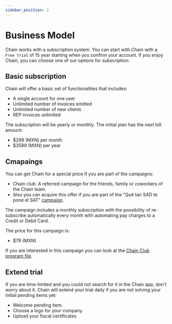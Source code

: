 ```yaml
---
sidebar_position: 1
---
```


# Business Model
Chain works with a subscription system. You can start with Chain with a `Free trial` of 15 year starting when you confirm your account. If you enjoy Chain, you can choose one of our options for subscription:

## Basic subscription 
Chain will offer a basic set of functionalities that includes:
- A single account for one user
- Unlimited number of invoices emitted 
- Unlimited number of new clients
- REP invoices unlimited 

The subscription will be yearly or monthly. The initial plan has the next  bill amount:
- $299 (MXN) per month 
- $3588 (MXN) per year

## Cmapaings
You can get Chain for a special price if you are part of the campaigns:
- Chain club: A referred campaign for the friends, family or coworkers of the Chain team. 
- Also you can acquire this offer if you are part of the "Qué tan SAD te pone el SAT" [campaign](../static/files/sad_report.pdf).

The campaign includes a monthly subscription with the possibility of re-subscribe automatically every month with automating pay charges to a Credit or Debit Card. 

The price for this campaign is:
- $79 (MXN)

If you are interested in this campaign you can look at the [Chain Club program file](../static/files/Chain_Club.pdf).

## Extend trial
If you are time-limited and you could not search for it in the Chain app, don't worry about it. Chain will extend your trial daily if you are not solving your initial pending items yet: 
- Welcome pending item.
- Choose a logo for your company.
- Upload your fiscal certificates


